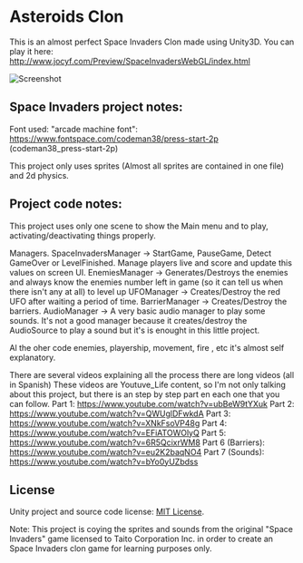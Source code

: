 Asteroids Clon
==============


This is an almost perfect Space Invaders Clon made using Unity3D.
You can play it here: http://www.jocyf.com/Preview/SpaceInvadersWebGL/index.html


![Screenshot](spaceinvaders.jpg)


Space Invaders project notes:
------------------------

Font used: "arcade machine font": https://www.fontspace.com/codeman38/press-start-2p  (codeman38_press-start-2p)

This project only uses sprites (Almost all sprites are contained in one file) and 2d physics.


Project code notes:
-------------------

This project uses only one scene to show the Main menu and to play, activating/deactivating things properly.

Managers.
SpaceInvadersManager -> StartGame, PauseGame, Detect GameOver or LevelFinished. Manage players live and score and update this values on screen UI.
EnemiesManager -> Generates/Destroys the enemies and always know the enemies number left in game (so it can tell us when there isn't any at all) to level up
UFOManager -> Creates/Destroy the red UFO after waiting a period of time.
BarrierManager -> Creates/Destroy the barriers.
AudioManager -> A very basic audio manager to play some sounds. It's not a good manager because it creates/destroy the AudioSource to play a sound but
				it's is enought in this little project.

Al the oher code enemies, playership, movement, fire , etc it's almost self explanatory.

There are several videos explaining all the process there are long videos (all in Spanish)
These videos are Youtuve_Life content, so I'm not only talking about this project, but there is an step by step part en each one that you can follow.
Part 1: https://www.youtube.com/watch?v=ubBeW9tYXuk
Part 2: https://www.youtube.com/watch?v=QWUglDFwkdA
Part 3: https://www.youtube.com/watch?v=XNkFsoVP48g
Part 4: https://www.youtube.com/watch?v=EFiATOWOlyQ
Part 5: https://www.youtube.com/watch?v=6R5QcixrWM8
Part 6 (Barriers): https://www.youtube.com/watch?v=eu2K2baqNO4
Part 7 (Sounds): https://www.youtube.com/watch?v=bYo0yUZbdss


License
-------
Unity project and source code license:
[MIT License](https://opensource.org/licenses/MIT).

Note: This project is coying the sprites and sounds from the original "Space Invaders" game licensed to Taito Corporation Inc.
in order to create an Space Invaders clon game for learning purposes only.




